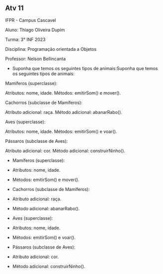 ## Atv 11
IFPR - Campus Cascavel

Aluno: Thiago Oliveira Dupim

Turma: 3° INF 2023

Disciplina: Programação orientada a Objetos

Professor: Nelson Bellincanta

- Suponha que temos os seguintes tipos de animais:Suponha que temos os seguintes tipos de animais:

Mamíferos (superclasse):

Atributos: nome, idade.
Métodos: emitirSom() e mover().


Cachorros (subclasse de Mamíferos):

Atributo adicional: raça.
Método adicional: abanarRabo().

Aves (superclasse):

Atributos: nome, idade.
Métodos: emitirSom() e voar().

Pássaros (subclasse de Aves):

Atributo adicional: cor.
Método adicional: construirNinho().

- Mamíferos (superclasse):

- Atributos: nome, idade.
- Métodos: emitirSom() e mover().


- Cachorros (subclasse de Mamíferos):

- Atributo adicional: raça.
- Método adicional: abanarRabo().

- Aves (superclasse):

- Atributos: nome, idade.
- Métodos: emitirSom() e voar().

- Pássaros (subclasse de Aves):

- Atributo adicional: cor.
- Método adicional: construirNinho().
